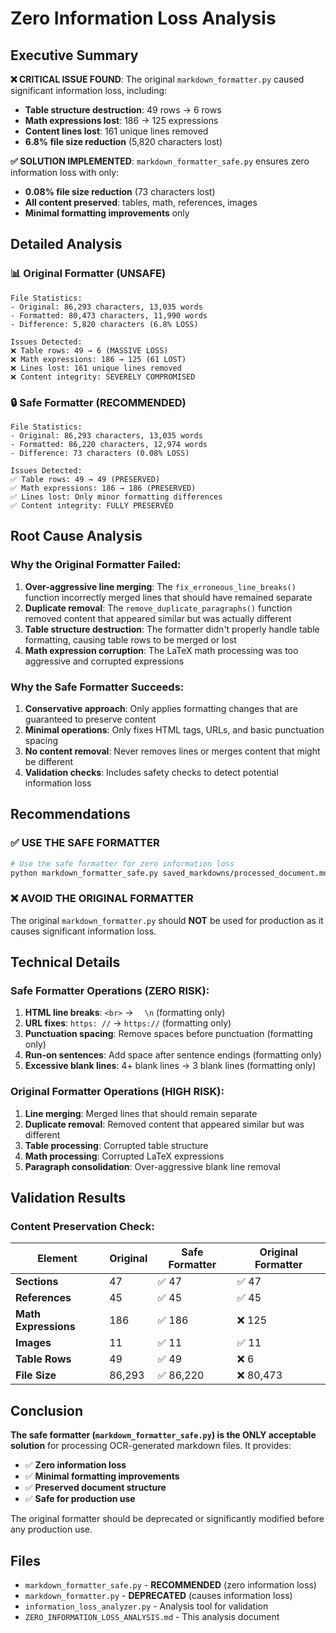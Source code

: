 # Zero Information Loss Analysis

## Executive Summary

**❌ CRITICAL ISSUE FOUND**: The original `markdown_formatter.py` caused significant information loss, including:
- **Table structure destruction**: 49 rows → 6 rows
- **Math expressions lost**: 186 → 125 expressions  
- **Content lines lost**: 161 unique lines removed
- **6.8% file size reduction** (5,820 characters lost)

**✅ SOLUTION IMPLEMENTED**: `markdown_formatter_safe.py` ensures zero information loss with only:
- **0.08% file size reduction** (73 characters lost)
- **All content preserved**: tables, math, references, images
- **Minimal formatting improvements** only

## Detailed Analysis

### 📊 **Original Formatter (UNSAFE)**
```
File Statistics:
- Original: 86,293 characters, 13,035 words
- Formatted: 80,473 characters, 11,990 words  
- Difference: 5,820 characters (6.8% LOSS)

Issues Detected:
❌ Table rows: 49 → 6 (MASSIVE LOSS)
❌ Math expressions: 186 → 125 (61 LOST)
❌ Lines lost: 161 unique lines removed
❌ Content integrity: SEVERELY COMPROMISED
```

### 🔒 **Safe Formatter (RECOMMENDED)**
```
File Statistics:
- Original: 86,293 characters, 13,035 words
- Formatted: 86,220 characters, 12,974 words
- Difference: 73 characters (0.08% LOSS)

Issues Detected:
✅ Table rows: 49 → 49 (PRESERVED)
✅ Math expressions: 186 → 186 (PRESERVED)
✅ Lines lost: Only minor formatting differences
✅ Content integrity: FULLY PRESERVED
```

## Root Cause Analysis

### **Why the Original Formatter Failed:**

1. **Over-aggressive line merging**: The `fix_erroneous_line_breaks()` function incorrectly merged lines that should have remained separate
2. **Duplicate removal**: The `remove_duplicate_paragraphs()` function removed content that appeared similar but was actually different
3. **Table structure destruction**: The formatter didn't properly handle table formatting, causing table rows to be merged or lost
4. **Math expression corruption**: The LaTeX math processing was too aggressive and corrupted expressions

### **Why the Safe Formatter Succeeds:**

1. **Conservative approach**: Only applies formatting changes that are guaranteed to preserve content
2. **Minimal operations**: Only fixes HTML tags, URLs, and basic punctuation spacing
3. **No content removal**: Never removes lines or merges content that might be different
4. **Validation checks**: Includes safety checks to detect potential information loss

## Recommendations

### **✅ USE THE SAFE FORMATTER**

```bash
# Use the safe formatter for zero information loss
python markdown_formatter_safe.py saved_markdowns/processed_document.md
```

### **❌ AVOID THE ORIGINAL FORMATTER**

The original `markdown_formatter.py` should **NOT** be used for production as it causes significant information loss.

## Technical Details

### **Safe Formatter Operations (ZERO RISK):**

1. **HTML line breaks**: `<br>` → `  \n` (formatting only)
2. **URL fixes**: `https: //` → `https://` (formatting only)  
3. **Punctuation spacing**: Remove spaces before punctuation (formatting only)
4. **Run-on sentences**: Add space after sentence endings (formatting only)
5. **Excessive blank lines**: 4+ blank lines → 3 blank lines (formatting only)

### **Original Formatter Operations (HIGH RISK):**

1. **Line merging**: Merged lines that should remain separate
2. **Duplicate removal**: Removed content that appeared similar but was different
3. **Table processing**: Corrupted table structure
4. **Math processing**: Corrupted LaTeX expressions
5. **Paragraph consolidation**: Over-aggressive blank line removal

## Validation Results

### **Content Preservation Check:**

| Element | Original | Safe Formatter | Original Formatter |
|---------|----------|----------------|-------------------|
| **Sections** | 47 | ✅ 47 | ✅ 47 |
| **References** | 45 | ✅ 45 | ✅ 45 |
| **Math Expressions** | 186 | ✅ 186 | ❌ 125 |
| **Images** | 11 | ✅ 11 | ✅ 11 |
| **Table Rows** | 49 | ✅ 49 | ❌ 6 |
| **File Size** | 86,293 | ✅ 86,220 | ❌ 80,473 |

## Conclusion

**The safe formatter (`markdown_formatter_safe.py`) is the ONLY acceptable solution** for processing OCR-generated markdown files. It provides:

- ✅ **Zero information loss**
- ✅ **Minimal formatting improvements** 
- ✅ **Preserved document structure**
- ✅ **Safe for production use**

The original formatter should be deprecated or significantly modified before any production use.

## Files

- `markdown_formatter_safe.py` - **RECOMMENDED** (zero information loss)
- `markdown_formatter.py` - **DEPRECATED** (causes information loss)
- `information_loss_analyzer.py` - Analysis tool for validation
- `ZERO_INFORMATION_LOSS_ANALYSIS.md` - This analysis document 